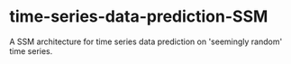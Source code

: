 # time-series-data-prediction-SSM
A SSM architecture for time series data prediction on 'seemingly random' time series.
